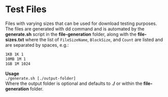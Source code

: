 # Test Files  

Files with varying sizes that can be used for download testing purposes. The files are generated with dd command and is automated by the **generate.sh** script in the **file-generation** folder, along with the **file-sizes.txt** where the list of `FileSizeName`, `BlockSize`, and `Count` are listed and are separated by spaces, e.g.:  
```txt
1KB 1K 1
10MB 1M 1
1GB 1M 1024
```
**Usage**  
`./generate.sh [./output-folder]`  
Where the output folder is optional and defaults to **./** or within the **file-generation** folder.  
